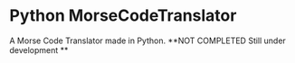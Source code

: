 # Python MorseCodeTranslator
A Morse Code Translator made in Python.
**NOT COMPLETED
Still under development
**
